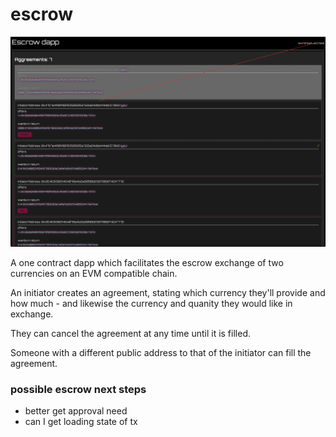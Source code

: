 # escrow

![Screenshot](./screenshot.png)

A one contract dapp which facilitates the escrow exchange of two currencies on an EVM compatible chain.

An initiator creates an agreement, stating which currency they'll provide and how much - and likewise the currency and quanity they would like in exchange.

They can cancel the agreement at any time until it is filled.

Someone with a different public address to that of the initiator can fill the agreement.

### possible escrow next steps

- better get approval need
- can I get loading state of tx
